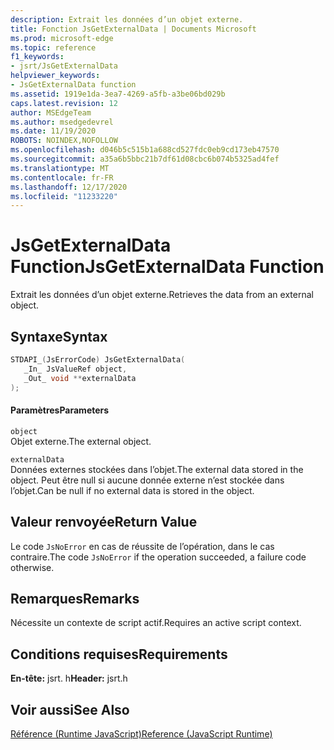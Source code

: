 ```yaml
---
description: Extrait les données d’un objet externe.
title: Fonction JsGetExternalData | Documents Microsoft
ms.prod: microsoft-edge
ms.topic: reference
f1_keywords:
- jsrt/JsGetExternalData
helpviewer_keywords:
- JsGetExternalData function
ms.assetid: 1919e1da-3ea7-4269-a5fb-a3be06bd029b
caps.latest.revision: 12
author: MSEdgeTeam
ms.author: msedgedevrel
ms.date: 11/19/2020
ROBOTS: NOINDEX,NOFOLLOW
ms.openlocfilehash: d046b5c515b1a688cd527fdc0eb9cd173eb47570
ms.sourcegitcommit: a35a6b5bbc21b7df61d08cbc6b074b5325ad4fef
ms.translationtype: MT
ms.contentlocale: fr-FR
ms.lasthandoff: 12/17/2020
ms.locfileid: "11233220"
---
```

# <span data-ttu-id="90eab-103">JsGetExternalData Function</span><span class="sxs-lookup"><span data-stu-id="90eab-103">JsGetExternalData Function</span></span>

<span data-ttu-id="90eab-104">Extrait les données d’un objet externe.</span><span class="sxs-lookup"><span data-stu-id="90eab-104">Retrieves the data from an external object.</span></span>  
  
## <span data-ttu-id="90eab-105">Syntaxe</span><span class="sxs-lookup"><span data-stu-id="90eab-105">Syntax</span></span>  
  
```cpp  
STDAPI_(JsErrorCode) JsGetExternalData(  
   _In_ JsValueRef object,  
   _Out_ void **externalData  
);  
```  
  
#### <span data-ttu-id="90eab-106">Paramètres</span><span class="sxs-lookup"><span data-stu-id="90eab-106">Parameters</span></span>  
 `object`  
 <span data-ttu-id="90eab-107">Objet externe.</span><span class="sxs-lookup"><span data-stu-id="90eab-107">The external object.</span></span>  
  
 `externalData`  
 <span data-ttu-id="90eab-108">Données externes stockées dans l’objet.</span><span class="sxs-lookup"><span data-stu-id="90eab-108">The external data stored in the object.</span></span> <span data-ttu-id="90eab-109">Peut être null si aucune donnée externe n’est stockée dans l’objet.</span><span class="sxs-lookup"><span data-stu-id="90eab-109">Can be null if no external data is stored in the object.</span></span>  
  
## <span data-ttu-id="90eab-110">Valeur renvoyée</span><span class="sxs-lookup"><span data-stu-id="90eab-110">Return Value</span></span>  
 <span data-ttu-id="90eab-111">Le code `JsNoError` en cas de réussite de l’opération, dans le cas contraire.</span><span class="sxs-lookup"><span data-stu-id="90eab-111">The code `JsNoError` if the operation succeeded, a failure code otherwise.</span></span>  
  
## <span data-ttu-id="90eab-112">Remarques</span><span class="sxs-lookup"><span data-stu-id="90eab-112">Remarks</span></span>  
 <span data-ttu-id="90eab-113">Nécessite un contexte de script actif.</span><span class="sxs-lookup"><span data-stu-id="90eab-113">Requires an active script context.</span></span>  
  
## <span data-ttu-id="90eab-114">Conditions requises</span><span class="sxs-lookup"><span data-stu-id="90eab-114">Requirements</span></span>  
 <span data-ttu-id="90eab-115">**En-tête:** jsrt. h</span><span class="sxs-lookup"><span data-stu-id="90eab-115">**Header:** jsrt.h</span></span>  
  
## <span data-ttu-id="90eab-116">Voir aussi</span><span class="sxs-lookup"><span data-stu-id="90eab-116">See Also</span></span>  
 [<span data-ttu-id="90eab-117">Référence (Runtime JavaScript)</span><span class="sxs-lookup"><span data-stu-id="90eab-117">Reference (JavaScript Runtime)</span></span>](../chakra-hosting/reference-javascript-runtime.md)
